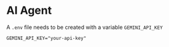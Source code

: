 # AI Agent

A `.env` file needs to be created with a variable `GEMINI_API_KEY`

``` .env
GEMINI_API_KEY="your-api-key"
```
